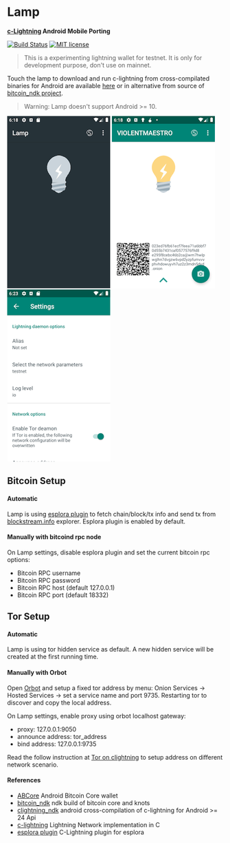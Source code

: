 # Lamp 
<strong> [c-Lightning](https://github.com/ElementsProject/lightning) Android Mobile Porting </strong>

[![Build Status](https://travis-ci.com/lvaccaro/lamp.svg?branch=master)](https://travis-ci.com/lvaccaro/lamp)
[![MIT license](https://img.shields.io/github/license/lvaccaro/lamp)](https://github.com/lvaccaro/lamp/blob/master/LICENSE)


> This is a experimenting lightning wallet for testnet. It is only for development purpose, don't use on mainnet.

Touch the lamp to download and run c-lightning from cross-compilated binaries for Android are available [here]( https://github.com/lvaccaro/bitcoin_ndk/releases/tag/release_clightning_0.8.1_esplora) or in alternative from source of
[bitcoin_ndk project](https://github.com/lvaccaro/bitcoin_ndk/tree/add_clightningv0.8.1).

> Warning: Lamp doesn't support Android >= 10.

![screenshot1](doc/img/Screen2.png)
![screenshot2](doc/img/Screen1.png)
![screenshot3](doc/img/Screen3.png)


## Bitcoin Setup

#### Automatic

Lamp is using [esplora plugin](https://github.com/lvaccaro/esplora_clnd_plugin) to fetch chain/block/tx info and send tx from [blockstream.info](https://blockstream.info) explorer. Esplora plugin is enabled by default.


#### Manually with bitcoind rpc node
On Lamp settings, disable esplora plugin and set the current bitcoin rpc options:

- Bitcoin RPC username
- Bitcoin RPC password
- Bitcoin RPC host (default 127.0.0.1)
- Bitcoin RPC port (default 18332)

## Tor Setup

#### Automatic

Lamp is using tor hidden service as default. A new hidden service will be created at the first running time.

#### Manually with Orbot

Open [Orbot](https://github.com/guardianproject/Orbot) and setup a fixed tor address by menu: Onion Services -> Hosted Services -> set a service name and port 9735. Restarting tor to discover and copy the local address.

On Lamp settings, enable proxy using orbot localhost gateway:

- proxy: 127.0.0.1:9050
- announce address: tor_address
- bind address: 127.0.0.1:9735

Read the follow instruction at [Tor on clightning](https://lightning.readthedocs.io/TOR.html) to setup address on different network scenario.

#### References

- [ABCore](https://github.com/greenaddress/abcore) Android Bitcoin Core wallet
- [bitcoin_ndk](https://github.com/greenaddress/bitcoin_ndk) ndk build of bitcoin core and knots
- [clightning_ndk](https://github.com/lvaccaro/clightning_ndk) android cross-compilation of c-lightning for Android >= 24 Api
- [c-lightning](https://github.com/ElementsProject/lightning) Lightning Network implementation in C
- [esplora plugin](https://github.com/lvaccaro/esplora_clnd_plugin) C-Lightning plugin for esplora
